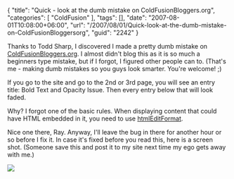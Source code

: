 {
	"title": "Quick - look at the dumb mistake on ColdFusionBloggers.org",
	"categories": [
		"ColdFusion"
	],
	"tags": [],
	"date": "2007-08-01T10:08:00+06:00",
	"url": "/2007/08/01/Quick-look-at-the-dumb-mistake-on-ColdFusionBloggersorg",
	"guid": "2242"
}

Thanks to Todd Sharp, I discovered I made a pretty dumb mistake on <a href="http://www.coldfusionbloggers.org">ColdFusionBloggers.org</a>. I almost didn't blog this as it is so much a beginners type mistake, but if I forgot, I figured other people can to. (That's me - making dumb mistakes so you guys look smarter. You're welcome! ;)

If you go to the site and go to the 2nd or 3rd page, you will see an entry title: Bold Text and Opacity Issue. Then every entry below that will look faded.

Why? I forgot one of the basic rules. When displaying content that could have HTML embedded in it, you need to use <a href="http://www.cfquickdocs.com/?getDoc=HTMLEditFormat">htmlEditFormat</a>. 

Nice one there, Ray. Anyway, I'll leave the bug in there for another hour or so before I fix it. In case it's fixed before you read this, here is a screen shot. (Someone save this and post it to my site next time my ego gets away with me.)


<img src="http://static.raymondcamden.com/images/cfbloggers.png">